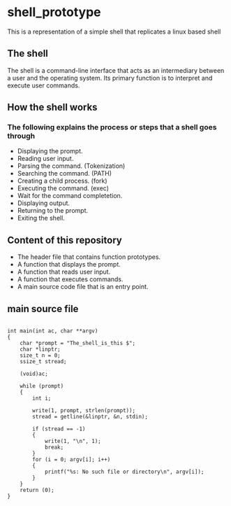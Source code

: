 # shell_prototype

This is a representation of a simple shell that replicates a linux based shell

## The shell

The shell is a command-line interface that acts as an intermediary between a user and the operating system. Its primary function is to interpret and execute user commands.

## How the shell works

### The following explains the process or steps that a shell goes through

- Displaying the prompt.
- Reading user input.
- Parsing the command. (Tokenization)
- Searching the command. (PATH)
- Creating a child process. (fork)
- Executing the command. (exec)
- Wait for the command completetion.
- Displaying output.
- Returning to the prompt.
- Exiting the shell.

## Content of this repository

- The header file that contains function prototypes.
- A function that displays the prompt.
- A function that reads user input.
- A function that executes commands.
- A main source code file that is an entry point.

## main source file

```#include "main.h"

int main(int ac, char **argv)
{
    char *prompt = "The_shell_is_this $";
    char *linptr;
    size_t n = 0;
    ssize_t stread;

    (void)ac;

    while (prompt)
    {
        int i;

        write(1, prompt, strlen(prompt));
        stread = getline(&linptr, &n, stdin);

        if (stread == -1)
        {
            write(1, "\n", 1);
            break;
        }
        for (i = 0; argv[i]; i++)
        {
            printf("%s: No such file or directory\n", argv[i]);
        }
    }
    return (0);
}
```
